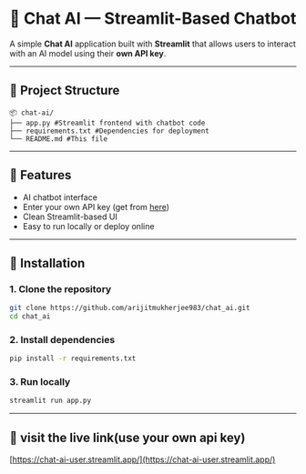 # 💬 Chat AI — Streamlit-Based Chatbot

A simple **Chat AI** application built with **Streamlit** that allows users to interact with an AI model using their **own API key**.

---

## 📁 Project Structure
```
📦 chat-ai/
├── app.py #Streamlit frontend with chatbot code
├── requirements.txt #Dependencies for deployment
└── README.md #This file
```

---

## 🚀 Features

- AI chatbot interface
- Enter your own API key (get from [here](https://aistudio.google.com/))
- Clean Streamlit-based UI
- Easy to run locally or deploy online

---

## 🔧 Installation

### 1. Clone the repository
```bash
git clone https://github.com/arijitmukherjee983/chat_ai.git
cd chat_ai
```
### 2. Install dependencies
```bash
pip install -r requirements.txt
```
### 3. Run locally
```bash
streamlit run app.py
```

---

## 🔗 visit the live link(use your own api key)

[https://chat-ai-user.streamlit.app/](https://chat-ai-user.streamlit.app/)
